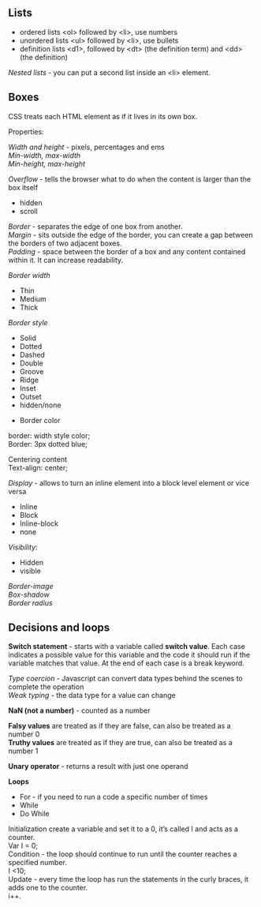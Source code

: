 ## Lists

- ordered lists \<ol> followed by \<li>, use numbers 
- unordered lists \<ul> followed by \<li>, use bullets 
- definition lists \<d1>, followed by \<dt> (the definition term) and \<dd> (the definition) 

*Nested lists* - you can put a second list inside an \<li> element.

## Boxes

CSS treats each HTML element as if it lives in its own box.  

Properties:  

*Width and height* - pixels, percentages and ems    
*Min-width, max-width*      
*Min-height, max-height*   

*Overflow* - tells the browser what to do when the content is larger than the box itself 
- hidden 
- scroll 

*Border* - separates the edge of one box from another.     
*Margin* - sits outside the edge of the border, you can create a gap between the borders of two adjacent boxes.    
*Padding* - space between the border of a box and any content contained within it. It can increase readability.     

*Border width*
- Thin 
- Medium 
- Thick  

*Border style* 
- Solid 
- Dotted  
- Dashed  
- Double   
- Groove 
- Ridge  
- Inset  
- Outset 
- hidden/none 

* Border color 

border: width style color;  
Border: 3px dotted blue;  

Centering content    
Text-align: center;  

*Display* - allows to turn an inline element into a block level element or vice versa  
- Inline  
- Block  
- Inline-block   
- none 

*Visibility*:   
- Hidden  
- visible  

*Border-image*    
*Box-shadow*    
*Border radius*    

## Decisions and loops   

**Switch statement** - starts with a variable called **switch value**. Each case indicates a possible value for this variable and the code it should run if the variable matches that value. At the end of each case is a break keyword.  

*Type coercion* - Javascript can convert data types behind the scenes to complete the operation  
*Weak typing* - the data type for a value can change  

**NaN (not a number)** - counted as a number   

**Falsy values** are treated as if they are false, can also be treated as a number 0    
**Truthy values** are treated as if they are true, can also be treated as a number 1 

**Unary operator** - returns a result with just one operand

**Loops** 
- For - if you need to run a code a specific number of times 
- While 
- Do While  

Initialization create a variable and set it to a 0, it’s called I and acts as a counter.    
Var I = 0;   
Condition - the loop should continue to run until the counter reaches a specified number.     
I <10;  
Update - every time the loop has run the statements in the curly braces, it adds one to the counter.   
i++. 



